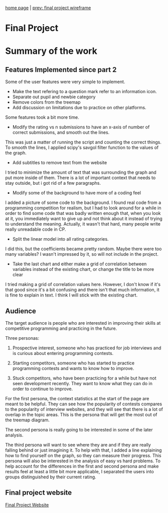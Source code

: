 [home page](https://alex7li.github.io/DataStories/) | [prev: final project wireframe](https://alex7li.github.io/DataStories/final-project-wireframe) 

# Final Project

# Summary of the work

## Features Implemented since part 2

Some of the user features were very simple to implement.
- Make the text refering to a question mark refer to an information icon.
- Separate out pupil and newbie category
- Remove colors from the treemap
- Add discussion on limitations due to practice on other platforms.

Some features took a bit more time.

- Modify the rating vs n submissions to have an x-axis of number of correct submissions, and smooth out the lines.

This was just a matter of running the script and counting the correct things. To smooth the lines, I applied scipy's savgol filter function to the values of the graph.

- Add subtitles to remove text from the website

I tried to minimize the amount of text that was surrounding the graph and put more inside of them. There is a lot of important context that needs to stay outside, but i got rid of a few paragraphs.

- Modify some of the background to have more of a coding feel

I added a picture of some code to the background. I found real code from a programming competition for realism, but I had to look around for a while in order to find some code that was badly written enough that, when you look at it, you immediately want to give up and not think about it instead of trying to understand the meaning. Actually, it wasn't that hard, many people write really unreadable code in CP.

- Split the linear model into all rating categories.

I did this, but the coefficients became pretty random. Maybe there were too many variables? I wasn't impressed by it, so will not include in the project.

- Take the last chart and either make a grid of correlation between variables instead of the existing chart, or change the title to be more clear

I tried making a grid of correlation values here. However, I don't know if it's that good since it's a bit confusing and there isn't that much information, it is fine to explain in text. I think I will stick with the existing chart.

<div class="flourish-embed flourish-heatmap" data-src="visualisation/12829168"><script src="https://public.flourish.studio/resources/embed.js"></script></div>

## Audience

The target audience is people who are interested in improving their skills at competitive programming and practicing in the future.

Three personas:

1) Prospective interest, someone who has practiced for job interviews and is curious about entering programming contests.

2) Starting competitors, someone who has started to practice programming contests and wants to know how to improve.

3) Stuck competitors, who have been practicing for a while but have not seen development recently. They want to know what they can do in order to continue to improve.

For the first persona, the context statistics at the start of the page are meant to be helpful. They can see how the popularity of contests compares to the popularity of interview websites, and they will see that there is a lot of overlap in the topic areas. This is the persona that will get the most out of the treemap diagram.

The second persona is really going to be interested in some of the later analysis.

The third persona will want to see where they are and if they are really falling behind or just imagining it. To help with that, I added a line explaining how to find yourself on the graph, so they can measure their progress. This persona will also be interested in the analysis of easy vs hard problems. To help account for the differences in the first and second persona and make results feel at least a little bit more applicable, I separated the users into groups distinguished by their current rating.


## Final project website

[Final Project Website](https://carnegiemellon.shorthandstories.com/competitive-programming-talent-vs-tenacity/index.html)
